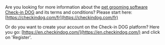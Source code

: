 Are you looking for more information about the [pet grooming software Check-in DOG](https://checkindog.com/en) and its terms and conditions? Please start here: [https://checkindog.com/fr](https://checkindog.com/fr)

Or do you want to create your account on the Check-in DOG platform? Here you go: [https://en.checkindog.com/](https://en.checkindog.com/) and click on 'Register'.
